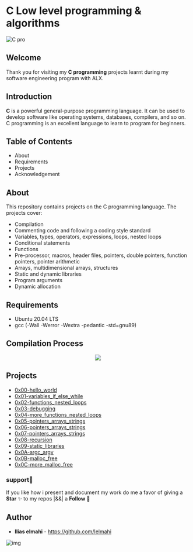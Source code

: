 


# C Low level programming & algorithms



![C pro](https://imagizer.imageshack.com/v2/320x240q70/923/gnXEKY.png)

## Welcome
Thank you for visiting my **C programming** projects learnt during my software engineering program with ALX.
## Introduction
**C** is a powerful general-purpose programming language. It can be used to develop software like operating systems, databases, compilers, and so on.
C programming is an excellent language to learn to program for beginners.

## Table of Contents
- About
- Requirements
- Projects
- Acknowledgement



## About
This repository contains projects on the C programming language. The projects cover:

- Compilation
- Commenting code and following a coding style standard
- Variables, types, operators, expressions, loops, nested loops
- Conditional statements
- Functions
- Pre-processor, macros, header files, pointers, double pointers, function pointers, pointer arithmetic
- Arrays, multidimensional arrays, structures
- Static and dynamic libraries
- Program arguments
- Dynamic allocation


## Requirements
- Ubuntu 20.04 LTS
- gcc (-Wall -Werror -Wextra -pedantic -std=gnu89)


## Compilation Process
<p align="center">
  <img src="https://imagizer.imageshack.com/img924/3631/BZJ4g8.png" />
</p>



## Projects
- <a href="0x00-hello_world/">0x00-hello_world</a>
- <a href="0x01-variables_if_else_while">0x01-variables_if_else_while</a>
- <a href="0x02-functions_nested_loops">0x02-functions_nested_loops</a>
- <a href="0x03-debugging">0x03-debugging</a>
- <a href="0x04-more_functions_nested_loops">0x04-more_functions_nested_loops</a>
- <a href="0x05-pointers_arrays_strings">0x05-pointers_arrays_strings</a>
- <a href="0x06-pointers_arrays_strings">0x06-pointers_arrays_strings</a>
- <a href="0x07-pointers_arrays_strings">0x07-pointers_arrays_strings</a>
- <a href="0x08-recursion">0x08-recursion</a>
- <a href="0x09-static_libraries">0x09-static_libraries</a>
<a href=""></a>
- <a href="0x0A-argc_argv">0x0A-argc_argv</a>
- <a href="0x0B-malloc_free">0x0B-malloc_free</a>
- <a href="0x0C-more_malloc_free">0x0C-more_malloc_free</a>
<a href=""></a>
<a href=""></a>
<a href=""></a>





### support:tada:
If you like how i present and document my work  do me a favor of giving a **Star** :sparkles: to my repos  |&&| a **Follow**  :busts_in_silhouette:


## Author
- **Ilias elmahi** - https://github.com/Ielmahi



![img](https://assets.imaginablefutures.com/media/images/ALX_Logo.max-200x150.png)
